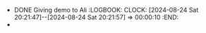 - DONE Giving demo to Ali
  :LOGBOOK:
  CLOCK: [2024-08-24 Sat 20:21:47]--[2024-08-24 Sat 20:21:57] =>  00:00:10
  :END:
-